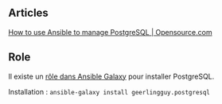 ## Articles

[How to use Ansible to manage PostgreSQL | Opensource.com](https://opensource.com/article/17/6/ansible-postgresql-operations)

## Role

Il existe un [rôle dans Ansible Galaxy](https://galaxy.ansible.com/geerlingguy/postgresql) pour installer PostgreSQL.

Installation : `ansible-galaxy install geerlingguy.postgresql`


